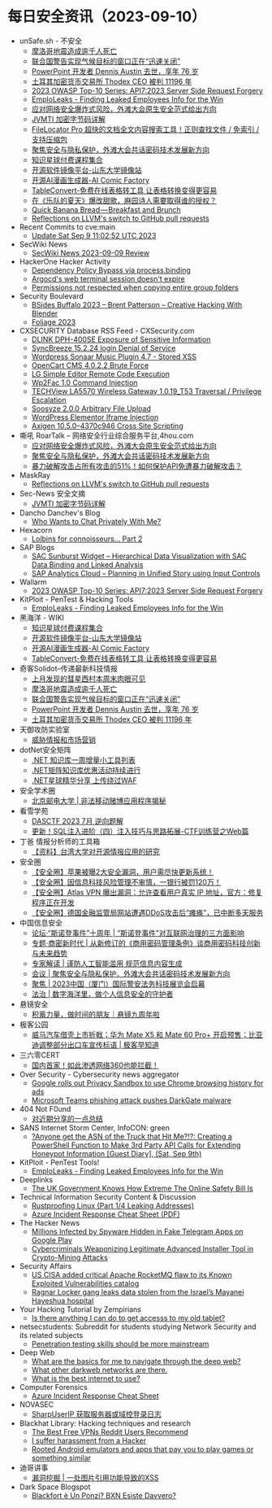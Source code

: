 # 每日安全资讯（2023-09-10）

- unSafe.sh - 不安全
  - [摩洛哥地震造成逾千人死亡](https://buaq.net/go-176639.html)
  - [联合国警告实现气候目标的窗口正在“迅速关闭”](https://buaq.net/go-176640.html)
  - [PowerPoint 开发者 Dennis Austin 去世，享年 76 岁](https://buaq.net/go-176641.html)
  - [土耳其加密货币交易所 Thodex CEO 被判 11196 年](https://buaq.net/go-176634.html)
  - [2023 OWASP Top-10 Series: API7:2023 Server Side Request Forgery](https://buaq.net/go-176632.html)
  - [EmploLeaks - Finding Leaked Employees Info for the Win](https://buaq.net/go-176629.html)
  - [应对网络安全爆炸式风险，外滩大会原生安全范式给出方向](https://buaq.net/go-176624.html)
  - [JVMTI 加密字节码详解](https://buaq.net/go-176627.html)
  - [FileLocator Pro 超快的文档全文内容搜索工具！正则查找文件 / 免索引 / 支持压缩包](https://buaq.net/go-176633.html)
  - [聚焦安全与隐私保护，外滩大会共话密码技术发展新方向](https://buaq.net/go-176625.html)
  - [知识星球付费课程集合](https://buaq.net/go-176620.html)
  - [开源软件镜像平台-山东大学镜像站](https://buaq.net/go-176621.html)
  - [开源AI漫画生成器-AI Comic Factory](https://buaq.net/go-176622.html)
  - [TableConvert-免费在线表格转工具 让表格转换变得更容易](https://buaq.net/go-176623.html)
  - [在《乐队的夏天》爆改甜歌，麻园诗人需要取得谁的授权？](https://buaq.net/go-176628.html)
  - [Quick Banana Bread — Breakfast and Brunch](https://buaq.net/go-176619.html)
  - [Reflections on LLVM's switch to GitHub pull requests](https://buaq.net/go-176643.html)
- Recent Commits to cve:main
  - [Update Sat Sep  9 11:02:52 UTC 2023](https://github.com/trickest/cve/commit/dc3ad5dad3b2b5eaef7417e7caa11b8e5e884b8b)
- SecWiki News
  - [SecWiki News 2023-09-09 Review](http://www.sec-wiki.com/?2023-09-09)
- HackerOne Hacker Activity
  - [Dependency Policy Bypass via process.binding](https://hackerone.com/reports/2120719)
  - [Argocd's web terminal session doesn't expire](https://hackerone.com/reports/2123094)
  - [Permissions not respected when copying entire group folders](https://hackerone.com/reports/1808079)
- Security Boulevard
  - [BSides Buffalo 2023 –  Brent Patterson – Creative Hacking With Blender](https://securityboulevard.com/2023/09/bsides-buffalo-2023-brent-patterson-creative-hacking-with-blender/)
  - [Foliage 2023](https://securityboulevard.com/2023/09/foliage-2023/)
- CXSECURITY Database RSS Feed - CXSecurity.com
  - [DLINK DPH-400SE Exposure of Sensitive Information](https://cxsecurity.com/issue/WLB-2023090030)
  - [SyncBreeze 15.2.24 login Denial of Service](https://cxsecurity.com/issue/WLB-2023090029)
  - [Wordpress Sonaar Music Plugin 4.7 - Stored XSS](https://cxsecurity.com/issue/WLB-2023090028)
  - [OpenCart CMS 4.0.2.2 Brute Force](https://cxsecurity.com/issue/WLB-2023090027)
  - [LG Simple Editor Remote Code Execution](https://cxsecurity.com/issue/WLB-2023090026)
  - [Wp2Fac 1.0 Command Injection](https://cxsecurity.com/issue/WLB-2023090025)
  - [TECHView LA5570 Wireless Gateway 1.0.19_T53 Traversal / Privilege Escalation](https://cxsecurity.com/issue/WLB-2023090024)
  - [Soosyze 2.0.0 Arbitrary File Upload](https://cxsecurity.com/issue/WLB-2023090023)
  - [WordPress Elementor Iframe Injection](https://cxsecurity.com/issue/WLB-2023090022)
  - [Axigen 10.5.0&#8211;4370c946 Cross Site Scripting](https://cxsecurity.com/issue/WLB-2023090020)
- 嘶吼 RoarTalk – 网络安全行业综合服务平台,4hou.com
  - [应对网络安全爆炸式风险，外滩大会原生安全范式给出方向](https://www.4hou.com/posts/1pnP)
  - [聚焦安全与隐私保护，外滩大会共话密码技术发展新方向](https://www.4hou.com/posts/ZGoR)
  - [暴力破解攻击占所有攻击的51%！如何保护API免遭暴力破解攻击？](https://www.4hou.com/posts/po6N)
- MaskRay
  - [Reflections on LLVM's switch to GitHub pull requests](https://maskray.me/blog/2023-09-09-reflections-on-llvm-switch-to-github-pull-requests)
- Sec-News 安全文摘
  - [JVMTI 加密字节码详解](https://govuln.com/news/url/lE3Q)
- Dancho Danchev's Blog
  - [Who Wants to Chat Privately With Me?](https://ddanchev.blogspot.com/2023/09/who-wants-to-chat-privately-with-me.html)
- Hexacorn
  - [Lolbins for connoisseurs… Part 2](https://www.hexacorn.com/blog/2023/09/09/lolbins-for-connoisseurs-part-2/)
- SAP Blogs
  - [SAC Sunburst Widget – Hierarchical Data Visualization with SAC Data Binding and Linked Analysis](https://blogs.sap.com/2023/09/09/sac-sunburst-widget-hierarchical-data-visualization-with-sac-data-binding-and-linked-analysis/)
  - [SAP Analytics Cloud – Planning in Unified Story using Input Controls](https://blogs.sap.com/2023/09/09/sap-analytics-cloud-planning-in-unified-story-using-input-controls/)
- Wallarm
  - [2023 OWASP Top-10 Series: API7:2023 Server Side Request Forgery](https://lab.wallarm.com/api72023-server-side-request-forgery/)
- KitPloit - PenTest & Hacking Tools
  - [EmploLeaks - Finding Leaked Employees Info for the Win](http://www.kitploit.com/2023/09/emploleaks-finding-leaked-employees.html)
- 黑海洋 - WIKI
  - [知识星球付费课程集合](https://blog.upx8.com/3825)
  - [开源软件镜像平台-山东大学镜像站](https://blog.upx8.com/3824)
  - [开源AI漫画生成器-AI Comic Factory](https://blog.upx8.com/3823)
  - [TableConvert-免费在线表格转工具 让表格转换变得更容易](https://blog.upx8.com/3822)
- 奇客Solidot–传递最新科技情报
  - [上月发现的彗星西村本周末肉眼可见](https://www.solidot.org/story?sid=76038)
  - [摩洛哥地震造成逾千人死亡](https://www.solidot.org/story?sid=76037)
  - [联合国警告实现气候目标的窗口正在“迅速关闭”](https://www.solidot.org/story?sid=76036)
  - [PowerPoint 开发者 Dennis Austin 去世，享年 76 岁](https://www.solidot.org/story?sid=76035)
  - [土耳其加密货币交易所 Thodex CEO 被判 11196 年](https://www.solidot.org/story?sid=76034)
- 天御攻防实验室
  - [威胁情报和市场营销](https://mp.weixin.qq.com/s?__biz=MzU0MzgyMzM2Nw==&mid=2247485031&idx=1&sn=20d187eeca19062fd427e2c37594eb3b&chksm=fb04c50fcc734c191ef93b0d25b48d6a8f4644571714caabf8d712d4fb51d1284f2bf1a39e30&scene=58&subscene=0#rd)
- dotNet安全矩阵
  - [.NET 知识库一周增量小工具列表](https://mp.weixin.qq.com/s?__biz=MzUyOTc3NTQ5MA==&mid=2247488583&idx=1&sn=3bdc49e27c26df45aa5cfbe085894770&chksm=fa5abaaacd2d33bcb0722ee1df671a1db6d8fc2487dc9bc87611988da597f8a058949a2b23f5&scene=58&subscene=0#rd)
  - [.NET矩阵知识库优惠活动持续进行](https://mp.weixin.qq.com/s?__biz=MzUyOTc3NTQ5MA==&mid=2247488568&idx=2&sn=e26fc31989d93defc4a6f2df2973851c&chksm=fa5abad5cd2d33c3e1565adae12ad0b2b4d613fc4a78e9937f0ce9626324b2548d4cf0d9b5d6&scene=58&subscene=0#rd)
  - [.NET星球精华分享 上传绕过WAF](https://mp.weixin.qq.com/s?__biz=MzUyOTc3NTQ5MA==&mid=2247488568&idx=1&sn=9bcb9d71503e3d03ee9265e6eae99268&chksm=fa5abad5cd2d33c31ccd02df7e273449df435d110dc2058ceb84fdf6fe0fbd82ed6f5a926502&scene=58&subscene=0#rd)
- 安全学术圈
  - [北京邮电大学 |  非法移动赌博应用程序揭秘](https://mp.weixin.qq.com/s?__biz=MzU5MTM5MTQ2MA==&mid=2247489445&idx=1&sn=e4b39e124d6a59808e002664d11455ba&chksm=fe2ee82ec9596138d22bceab7993b4b05cfb763fb2a5b573b65d3525480d33aab5fd830dc04a&scene=58&subscene=0#rd)
- 看雪学苑
  - [DASCTF 2023 7月 逆向题解](https://mp.weixin.qq.com/s?__biz=MjM5NTc2MDYxMw==&mid=2458516945&idx=1&sn=e3ce25edebaef382e963bff00b1e8047&chksm=b18ecd5b86f9444d40d12894aaf78fafba7b9db93621779b00e566ada4af04cb643c8df2e47f&scene=58&subscene=0#rd)
  - [更新！SQL注入进阶（四）注入技巧与思路拓展-CTF训练营之Web篇](https://mp.weixin.qq.com/s?__biz=MjM5NTc2MDYxMw==&mid=2458516945&idx=2&sn=e3e8c34ffff36afcefa11dcffec55b3b&chksm=b18ecd5b86f9444d3fb2f6623771b63f16cb0a69c3f6f6b29cfb886fa324748a7c8ebbabe4d0&scene=58&subscene=0#rd)
- 丁爸 情报分析师的工具箱
  - [【资料】台湾大学对开源情报应用的研究](https://mp.weixin.qq.com/s?__biz=MzI2MTE0NTE3Mw==&mid=2651138630&idx=1&sn=efdf3e70710a1dbc44601958d1e62596&chksm=f1af5d7cc6d8d46a6fd9c432a4056856336985f5a8bd2d587cac59131188993de1a9413b33f2&scene=58&subscene=0#rd)
- 安全圈
  - [【安全圈】苹果被曝2大安全漏洞，用户需尽快更新系统！](https://mp.weixin.qq.com/s?__biz=MzIzMzE4NDU1OQ==&mid=2652043995&idx=1&sn=cb0b83fc1f7c3b326316b9e1f4ee74c4&chksm=f36fd69bc4185f8d79421136a671017750dd0571fb878f3868cd585831eeec8c4b7173e7e011&scene=58&subscene=0#rd)
  - [【安全圈】因信息科技风险管理不审慎，一银行被罚120万！](https://mp.weixin.qq.com/s?__biz=MzIzMzE4NDU1OQ==&mid=2652043995&idx=2&sn=5fa6e22ce1545e9e3ad7c4ece9b7e3d2&chksm=f36fd69bc4185f8dc334e05a361e629a43bb83f7bc799341f1726761c73cbe413d1db013c954&scene=58&subscene=0#rd)
  - [【安全圈】Atlas VPN 曝出漏洞：允许查看用户真实 IP 地址，官方：修复程序正在开发](https://mp.weixin.qq.com/s?__biz=MzIzMzE4NDU1OQ==&mid=2652043995&idx=3&sn=0c4d998adbeec85e53c5184506d913eb&chksm=f36fd69bc4185f8d1d67a76df4ac93702c564c8159ad0f25f3ec410c0b4f0345c63551632085&scene=58&subscene=0#rd)
  - [【安全圈】德国金融监管局网站遭遇DDoS攻击后“瘫痪”，已中断多天服务](https://mp.weixin.qq.com/s?__biz=MzIzMzE4NDU1OQ==&mid=2652043995&idx=4&sn=943e18771dabda5732da8c8b8358e1c0&chksm=f36fd69bc4185f8d48651910fd0a9b804ea4252d1ddc01937567c5bfb41b02ae85c16d9719c1&scene=58&subscene=0#rd)
- 中国信息安全
  - [论坛·“斯诺登事件”十周年 | “斯诺登事件”对互联网治理的三方面影响](https://mp.weixin.qq.com/s?__biz=MzA5MzE5MDAzOA==&mid=2664192380&idx=1&sn=44055235481aaa45bc1c9da5e66182f6&chksm=8b595b85bc2ed29336fb5b1f8a4a1390072a17406a0330e944f10e29c91fa9d98b7d63d4892a&scene=58&subscene=0#rd)
  - [专题·商密新时代 | 从新修订的《商用密码管理条例》谈商用密码科技创新与未来趋势](https://mp.weixin.qq.com/s?__biz=MzA5MzE5MDAzOA==&mid=2664192380&idx=2&sn=118dd8b6fe376ff952cf67a762679d1d&chksm=8b595b85bc2ed293e230848ee9df9d83b447cfa74b5223e44a7a2f07e8d95159e5a45666d168&scene=58&subscene=0#rd)
  - [专家解读 | 谨防人工智能滥用 规范信息内容生成](https://mp.weixin.qq.com/s?__biz=MzA5MzE5MDAzOA==&mid=2664192380&idx=3&sn=a7d350a7f31d9f6af5d9605fa8f6769f&chksm=8b595b85bc2ed293ca7fa745008a33a71503bf37d058758810142a2551b9637d2eb079e03454&scene=58&subscene=0#rd)
  - [会议 | 聚焦安全与隐私保护，外滩大会共话密码技术发展新方向](https://mp.weixin.qq.com/s?__biz=MzA5MzE5MDAzOA==&mid=2664192380&idx=4&sn=7c9541eacbd66c14a3e480e749f74f62&chksm=8b595b85bc2ed2934b1ffcc862bcb4ec33dfe00756b9c6106d60ea69beccffd70f9a08494e70&scene=58&subscene=0#rd)
  - [聚焦 | 2023中国（厦门）国际警安法务科技展览会启幕](https://mp.weixin.qq.com/s?__biz=MzA5MzE5MDAzOA==&mid=2664192380&idx=5&sn=31d362583b7c2366f8e42360ff165c5c&chksm=8b595b85bc2ed2930beb7cdc2270b4043590bbebffb1e9d24d7c73881d2647d9df79a756e518&scene=58&subscene=0#rd)
  - [法治 | 数字海洋里，做个人信息安全的守护者](https://mp.weixin.qq.com/s?__biz=MzA5MzE5MDAzOA==&mid=2664192380&idx=6&sn=029d6372d6b716530541615b695611be&chksm=8b595b85bc2ed2930e0a606f32c9e21e535c48e936104b900b3bd3cf24352f7ba903059d48e7&scene=58&subscene=0#rd)
- 悬镜安全
  - [积蓄力量，做时间的朋友｜悬镜九周年啦](https://mp.weixin.qq.com/s?__biz=MzA3NzE2ODk1Mg==&mid=2647788619&idx=1&sn=db68e72ba1b2acdc9b7e981532b39ad7&chksm=8770841cb0070d0adfe5d0c0a548bca4e06fb785adf02e9d8f2f9d0cf73034d6af82f519726b&scene=58&subscene=0#rd)
- 极客公园
  - [威马汽车借壳上市折戟；华为 Mate X5 和 Mate 60 Pro+ 开启预售；比亚迪调整部分出口车宣传标语 | 极客早知道](https://mp.weixin.qq.com/s?__biz=MTMwNDMwODQ0MQ==&mid=2653010565&idx=1&sn=93f832f69cfcfb12ba0597c14dc90dab&chksm=7e54c73349234e254d4d9625dcee1b78ec38d9c6f3fb77963d5aac18a506b633907001537cda&scene=58&subscene=0#rd)
- 三六零CERT
  - [国内首家！如此渗透网络360也能拦截！](https://mp.weixin.qq.com/s?__biz=MzU5MjEzOTM3NA==&mid=2247495833&idx=1&sn=45552a5b4eed610d8bd48c171fbe332d&chksm=fe26f598c9517c8ef6a8cca2824d95a1b9c20b59d1167bd8b5a27fc3d06d8c00ba6af1c5540c&scene=58&subscene=0#rd)
- Over Security - Cybersecurity news aggregator
  - [Google rolls out Privacy Sandbox to use Chrome browsing history for ads](https://www.bleepingcomputer.com/news/google/google-rolls-out-privacy-sandbox-to-use-chrome-browsing-history-for-ads/)
  - [Microsoft Teams phishing attack pushes DarkGate malware](https://www.bleepingcomputer.com/news/security/microsoft-teams-phishing-attack-pushes-darkgate-malware/)
- 404 Not F0und
  - [对近期分享的一点总结](https://mp.weixin.qq.com/s?__biz=MzUzNDU2NTIxOA==&mid=2247484072&idx=1&sn=10ca58e64e70684a1261731823c6d8bb&chksm=fa939aa5cde413b3943236f7da26dd52e283aefd8d13606a5e69f7b7a353355642a8655675b6&scene=58&subscene=0#rd)
- SANS Internet Storm Center, InfoCON: green
  - [&#x3f;Anyone get the ASN of the Truck that Hit Me&#x3f;&#x21;&#x3f;: Creating a PowerShell Function to Make 3rd Party API Calls for Extending Honeypot Information &#x5b;Guest Diary&#x5d;, (Sat, Sep 9th)](https://isc.sans.edu/diary/rss/30204)
- KitPloit - PenTest Tools!
  - [EmploLeaks - Finding Leaked Employees Info for the Win](http://www.kitploit.com/2023/09/emploleaks-finding-leaked-employees.html)
- Deeplinks
  - [The UK Government Knows How Extreme The Online Safety Bill Is](https://www.eff.org/deeplinks/2023/09/uk-government-knows-how-extreme-online-safety-bill)
- Technical Information Security Content & Discussion
  - [Rustproofing Linux (Part 1/4 Leaking Addresses)](https://www.reddit.com/r/netsec/comments/16ejpho/rustproofing_linux_part_14_leaking_addresses/)
  - [Azure Incident Response Cheat Sheet (PDF)](https://www.reddit.com/r/netsec/comments/16e4vw2/azure_incident_response_cheat_sheet_pdf/)
- The Hacker News
  - [Millions Infected by Spyware Hidden in Fake Telegram Apps on Google Play](https://thehackernews.com/2023/09/millions-infected-by-spyware-hidden-in.html)
  - [Cybercriminals Weaponizing Legitimate Advanced Installer Tool in Crypto-Mining Attacks](https://thehackernews.com/2023/09/cybercriminals-weaponizing-legitimate.html)
- Security Affairs
  - [US CISA added critical Apache RocketMQ flaw to its Known Exploited Vulnerabilities catalog](https://securityaffairs.com/150551/hacking/cisa-apache-rocketmq-known-exploited-vulnerabilities-catalog.html)
  - [Ragnar Locker gang leaks data stolen from the Israel’s Mayanei Hayeshua hospital](https://securityaffairs.com/150540/hacking/mayanei-hayeshua-hospital.html)
- Your Hacking Tutorial by Zempirians
  - [Is there anything I can do to get accesss to my old tablet?](https://www.reddit.com/r/HowToHack/comments/16eejbg/is_there_anything_i_can_do_to_get_accesss_to_my/)
- netsecstudents: Subreddit for students studying Network Security and its related subjects
  - [Penetration testing skills should be more mainstream](https://www.reddit.com/r/netsecstudents/comments/16e3wsk/penetration_testing_skills_should_be_more/)
- Deep Web
  - [What are the basics for me to navigate through the deep web?](https://www.reddit.com/r/deepweb/comments/16e99sk/what_are_the_basics_for_me_to_navigate_through/)
  - [What other darkweb networks are there.](https://www.reddit.com/r/deepweb/comments/16e1tsa/what_other_darkweb_networks_are_there/)
  - [What is the best internet to use?](https://www.reddit.com/r/deepweb/comments/16dsyng/what_is_the_best_internet_to_use/)
- Computer Forensics
  - [Azure Incident Response Cheat Sheet](https://www.reddit.com/r/computerforensics/comments/16e4v8m/azure_incident_response_cheat_sheet/)
- NOVASEC
  - [SharpUserIP 获取服务器或域控登录日志](https://mp.weixin.qq.com/s?__biz=MzUzODU3ODA0MA==&mid=2247489047&idx=1&sn=92d78b27fc86e84250cec08155392791&chksm=fad4cb00cda342169566c7660489bc23ef52d8347add4abe23b2bf300a64e028df35b1d46d64&scene=58&subscene=0#rd)
- Blackhat Library: Hacking techniques and research
  - [The Best Free VPNs Reddit Users Recommend](https://www.reddit.com/r/blackhat/comments/16efq3y/the_best_free_vpns_reddit_users_recommend/)
  - [I suffer harassment from a Hacker](https://www.reddit.com/r/blackhat/comments/16ejy2r/i_suffer_harassment_from_a_hacker/)
  - [Rooted Android emulators and apps that pay you to play games or something similar](https://www.reddit.com/r/blackhat/comments/16e5ug5/rooted_android_emulators_and_apps_that_pay_you_to/)
- 迪哥讲事
  - [漏洞挖掘 | 一处图片引用功能导致的XSS](https://mp.weixin.qq.com/s?__biz=MzIzMTIzNTM0MA==&mid=2247491913&idx=1&sn=04e8abea9b17f7de23fad5de5e48127b&chksm=e8a5eb2adfd2623c57c390aec197613d7247dcc1c20d14dd1f355db9e30743945c1f937a1d22&scene=58&subscene=0#rd)
- Dark Space Blogspot
  - [Blackfort è Un Ponzi? BXN Esiste Davvero?](http://darkwhite666.blogspot.com/2023/09/blackfort-e-un-ponzi-bxn-esiste-davvero.html)
